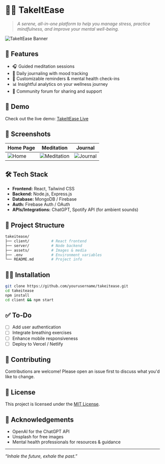 
# 🧘‍♂️ TakeItEase

> *A serene, all-in-one platform to help you manage stress, practice mindfulness, and improve your mental well-being.*

![TakeItEase Banner](./assets/banner.png) <!-- Replace with actual banner image -->

## 🌟 Features

- 🎧 Guided meditation sessions
- 📓 Daily journaling with mood tracking
- 📅 Customizable reminders & mental health check-ins
- 📊 Insightful analytics on your wellness journey
- 🤝 Community forum for sharing and support

## 🚀 Demo

Check out the live demo: [TakeItEase Live](https://your-demo-link.com)

## 📸 Screenshots

| Home Page | Meditation | Journal |
|----------|------------|---------|
| ![Home](./assets/home.png) | ![Meditation](./assets/meditation.png) | ![Journal](./assets/journal.png) |

## 🛠️ Tech Stack

- **Frontend:** React, Tailwind CSS
- **Backend:** Node.js, Express.js
- **Database:** MongoDB / Firebase
- **Auth:** Firebase Auth / OAuth
- **APIs/Integrations:** ChatGPT, Spotify API (for ambient sounds)

## 📁 Project Structure

```bash
takeitease/
├── client/          # React frontend
├── server/          # Node backend
├── assets/          # Images & media
├── .env             # Environment variables
└── README.md        # Project info
```

## 🧑‍💻 Installation

```bash
git clone https://github.com/yourusername/takeitease.git
cd takeitease
npm install
cd client && npm start
```

## ✅ To-Do

- [ ] Add user authentication
- [ ] Integrate breathing exercises
- [ ] Enhance mobile responsiveness
- [ ] Deploy to Vercel / Netlify

## 🤝 Contributing

Contributions are welcome! Please open an issue first to discuss what you'd like to change.

## 📄 License

This project is licensed under the [MIT License](LICENSE).

## 🙌 Acknowledgements

- OpenAI for the ChatGPT API
- Unsplash for free images
- Mental health professionals for resources & guidance

---

*“Inhale the future, exhale the past.”*
